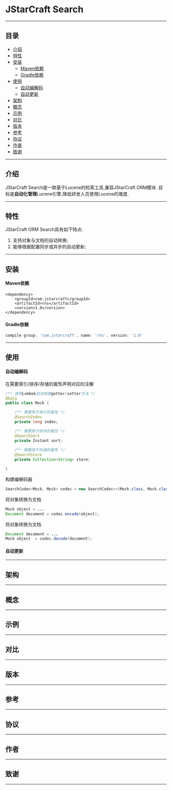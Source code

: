 # JStarCraft Search

****

## 目录

* [介绍](#介绍)
* [特性](#特性)
* [安装](#安装)
    * [Maven依赖](#Maven依赖)
    * [Gradle依赖](#Gradle依赖)
* [使用](#使用)
    * [自动编解码](#自动编解码)
    * [自动更新](#自动更新)
* [架构](#架构)
* [概念](#概念)
* [示例](#示例)
* [对比](#对比)
* [版本](#版本)
* [参考](#参考)
* [协议](#协议)
* [作者](#作者)
* [致谢](#致谢)

****

## 介绍

JStarCraft Search是一款基于Lucene的检索工具,兼容JStarCraft ORM模块.
目标是**自动化管理**Lucene引擎,降低研发人员使用Lucene的难度.

****

## 特性

JStarCraft ORM Search具有如下特点:
1. 支持对象与文档的自动转换;
2. 能够根据配置同步或异步的自动更新;

****

## 安装

#### Maven依赖

```maven
<dependency>
    <groupId>com.jstarcraft</groupId>
    <artifactId>rns</artifactId>
    <version>1.0</version>
</dependency>
```

#### Gradle依赖

```gradle
compile group: 'com.jstarcraft', name: 'rns', version: '1.0'
```

****

## 使用

#### 自动编解码

在需要索引/排序/存储的属性声明对应的注解

```java
/** 使用Lombok自动构建getter/setter方法 */
@Data
public class Mock {

    /** 需要用于索引的属性 */
    @SearchIndex
    private long index;

    /** 需要用于排序的属性 */
    @SearchSort
    private Instant sort;
    
    /** 需要用于存储的属性 */
    @SearchStore
    private Collection<String> store;

}
```

构建编解码器

```java
SearchCodec<Mock, Mock> codec = new SearchCodec<>(Mock.class, Mock.class);
```

将对象转换为文档

```java
Mock object = ...
Document document = codec.encode(object);
```

将对象转换为文档

```java
Document document = ...
Mock object  = codec.decode(document);
```

#### 自动更新

****

## 架构

****

## 概念

****

## 示例

****

## 对比

****

## 版本

****

## 参考

****

## 协议

****

## 作者

****

## 致谢

****